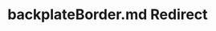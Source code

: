 ---
title: backplateBorder.md Redirect
redirect_to: /Pages/StereoKit/UISettings/backplateBorder.html
---